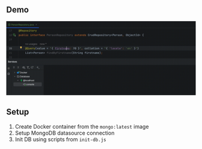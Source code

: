 ## Demo

![demo](./etc/ij-spring-mongodb.gif)

## Setup

1. Create Docker container from the `mongo:latest` image
2. Setup MongoDB datasource connection
3. Init DB using scripts from `init-db.js`